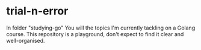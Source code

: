 # trial-n-error
In folder "studying-go" You will the topics I'm currently tackling on a Golang course.
This repository is a playground, don't expect to find it clear and well-organised.
